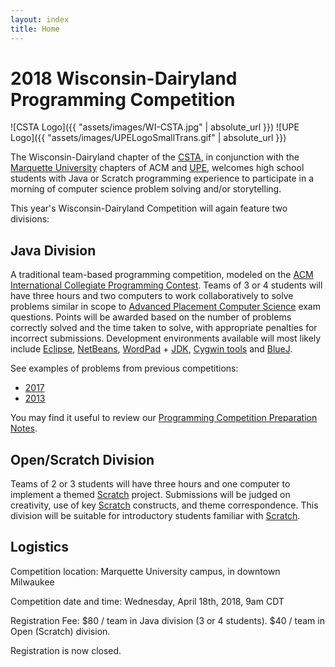 ```yaml
---
layout: index
title: Home
---
```


# 2018 Wisconsin-Dairyland Programming Competition

![CSTA Logo]({{ "assets/images/WI-CSTA.jpg" | absolute_url }})
![UPE Logo]({{ "assets/images/UPELogoSmallTrans.gif" | absolute_url }})

The Wisconsin-Dairyland chapter of the [CSTA](http://csta.acm.org/), in conjunction with the [Marquette University](http://www.marquette.edu/) chapters of ACM and [UPE](http://www.mscs.mu.edu/~upsilon/), welcomes high school students with Java or Scratch programming experience to participate in a morning of computer science problem solving and/or storytelling.

This year's Wisconsin-Dairyland Competition will again feature two divisions:

## Java Division

A traditional team-based programming competition, modeled on the [ACM](http://www.acm.org/) [International Collegiate Programming Contest](http://icpc.baylor.edu/). Teams of 3 or 4 students will have three hours and two computers to work collaboratively to solve problems similar in scope to [Advanced Placement Computer Science](https://apstudent.collegeboard.org/apcourse/ap-computer-science-a/) exam questions. Points will be awarded based on the number of problems correctly solved and the time taken to solve, with appropriate penalties for incorrect submissions. Development environments available will most likely include [Eclipse](http://www.eclipse.org/), [NetBeans](https://netbeans.org/), [WordPad](http://windows.microsoft.com/en-us/windows7/products/features/wordpad) \+ [JDK](http://www.oracle.com/technetwork/java/javase/downloads/index.html), [Cygwin tools](https://www.cygwin.com/) and [BlueJ](http://www.bluej.org/).

See examples of problems from previous competitions:

- [2017]({{site.baseurl}}/2017-questions.html)
- [2013](http://www.mscs.mu.edu/~mikes/contest2013.html)

You may find it useful to review our [Programming Competition Preparation Notes]({{site.baseurl}}preparation.html "Programming Competition Preparation Notes").

## Open/Scratch Division

Teams of 2 or 3 students will have three hours and one computer to implement a themed [Scratch](https://scratch.mit.edu/) project. Submissions will be judged on creativity, use of key [Scratch](https://scratch.mit.edu/) constructs, and theme correspondence. This division will be suitable for introductory students familiar with [Scratch](https://scratch.mit.edu/).

## Logistics

Competition location: Marquette University campus, in downtown Milwaukee

Competition date and time: Wednesday, April 18th, 2018, 9am CDT

Registration Fee: $80 / team in Java division (3 or 4 students). $40 / team in Open (Scratch) division.

Registration is now closed.
